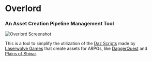 # Overlord
### An Asset Creation Pipeline Management Tool
![Overlord Screenshot](https://github.com/user-attachments/assets/05e5b165-c77f-44b9-b779-49da7737b1f9)


This is a tool to simplify the utilization of the [Daz Scripts](https://github.com/Laserwolve-Games/DAZScripts) made by [Laserwolve Games](https://www.laserwolvegames.com/)  that create assets for ARPGs, like [DaggerQuest](https://www.DaggerQuest.com/) and [Plains of Shinar](https://PlainsOfShinar.com).
